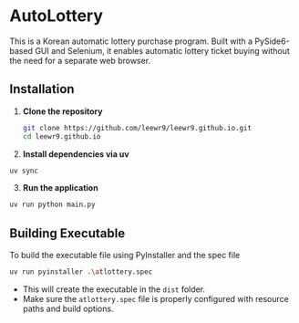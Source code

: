 # AutoLottery

This is a Korean automatic lottery purchase program. Built with a PySide6-based GUI and Selenium, it enables automatic lottery ticket buying without the need for a separate web browser.

## Installation
1. **Clone the repository**
    ```bash
    git clone https://github.com/leewr9/leewr9.github.io.git
    cd leewr9.github.io
    ```

2. **Install dependencies via uv**
```bash
uv sync
```

3. **Run the application**
```bash
uv run python main.py
```

## Building Executable
To build the executable file using PyInstaller and the spec file

```bash
uv run pyinstaller .\atlottery.spec
```
- This will create the executable in the `dist` folder.
- Make sure the `atlottery.spec` file is properly configured with resource paths and build options.
